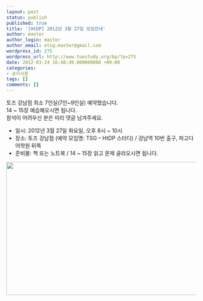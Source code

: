```yaml
---
layout: post
status: publish
published: true
title: '[HtDP] 2012년 3월 27일 모임안내'
author: master
author_login: master
author_email: etsg.master@gmail.com
wordpress_id: 275
wordpress_url: http://www.tuestudy.org/bp/?p=275
date: 2012-03-24 16:48:49.000000000 +09:00
categories:
- 공지사항
tags: []
comments: []
---
```

<p>토즈 강남점 최소 7인실(7인~9인실) 예약했습니다.<br />
14 ~ 15장 예습해오시면 됩니다.<br />
참석이 어려우신 분은 미리 댓글 남겨주세요.</p>

<ul>
<li>일시: 2012년 3월 27일 화요일, 오후 8시 ~ 10시</li>
<li>장소: 토즈 강남점 (예약 모임명: TSG – HtDP 스터디) / 강남역 10번 출구, 파고다 어학원 뒤쪽</li>
<li>준비물: 책 또는 노트북 / 14 ~ 15장 읽고 문제 골라오시면 됩니다.</li>
</ul>

<p><a href="http://www.tuestudy.org/bp/wp-content/uploads/2012/02/toz_kangnam.png"><img src="http://www.tuestudy.org/bp/wp-content/uploads/2012/02/toz_kangnam.png" alt="" title="토즈 강남점" width="715" height="353" class="alignnone size-full wp-image-79" /></a></p>
